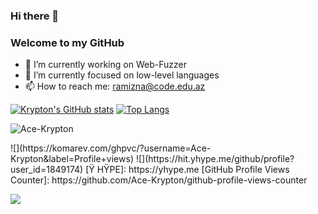 ### Hi there 👋

### Welcome to my GitHub

- 🔭 I’m currently working on Web-Fuzzer
- 🌱 I’m currently focused on low-level languages
- 📫 How to reach me: ramizna@code.edu.az

[![Krypton's GitHub stats](https://github-readme-stats.anuraghazra1.vercel.app/api?username=Ace-Krypton&count_private=true&include_all_commits=true&hide=contribs&show_icons=true)](https://github.com/Ace-Krypton)
[![Top Langs](https://github-readme-stats.vercel.app/api/top-langs/?username=Ace-Krypton&exclude_repo=Ace-Krypton.github.io,free-for-dev&layout=compact&langs_count=8)](https://github.com/Ace-Krypton)
<p><img align="center" src="https://github-readme-streak-stats.herokuapp.com/?user=Ace-Krypton&" alt="Ace-Krypton" /></p> 
![](https://komarev.com/ghpvc/?username=Ace-Krypton&label=Profile+views)
![](https://hit.yhype.me/github/profile?user_id=1849174)
[Ÿ HŸPE]: https://yhype.me
[GitHub Profile Views Counter]: https://github.com/Ace-Krypton/github-profile-views-counter

![](https://hit.yhype.me/github/profile?user_id=1849174)


